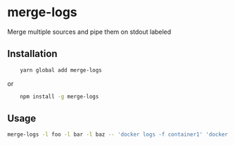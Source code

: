 # merge-logs

Merge multiple sources and pipe them on stdout labeled

## Installation

```sh
    yarn global add merge-logs
```

or

```sh
    npm install -g merge-logs
```

## Usage

```sh
merge-logs -l foo -l bar -l baz -- 'docker logs -f container1' 'docker logs -f container2' 'docker logs -f container3' 
```
